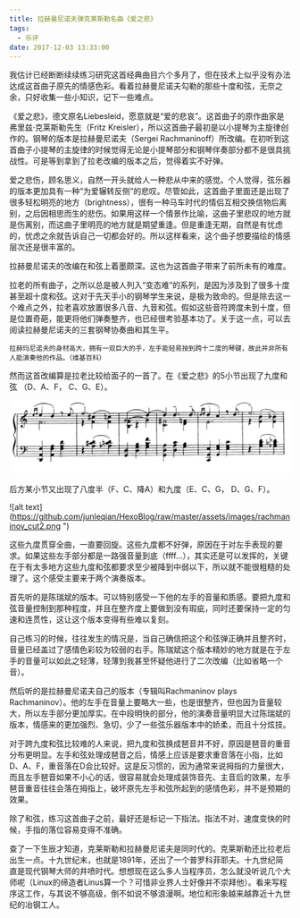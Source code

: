 ```yaml
---
title: 拉赫曼尼诺夫弹克莱斯勒名曲《爱之悲》
tags:
  - 乐评
date: 2017-12-03 13:33:00
---
```

我估计已经断断续续练习研究这首经典曲目六个多月了，但在技术上似乎没有办法达成这首曲子原先的情感色彩。看着拉赫曼尼诺夫勾勒的那些十度和弦，无奈之余，只好收集一些小知识，记下一些难点。

《爱之悲》，德文原名Liebesleid，愿意就是“爱的悲哀”。这首曲子的原作曲家是弗里兹·克莱斯勒先生（Fritz Kreisler），所以这首曲子最初是以小提琴为主旋律创作的。钢琴的版本是拉赫曼尼诺夫（Sergei Rachmaninoff）所改编。在初听到这首曲子小提琴的主旋律的时候觉得无论是小提琴部分和钢琴伴奏部分都不是很具挑战性。可是等到拿到了拉老改编的版本之后，觉得着实不好弹。

爱之悲伤，顾名思义，自然一开头就给人一种悲从中来的感觉。个人觉得，弦乐器的版本更加具有一种“为爱辗转反侧”的悲叹。尽管如此，这首曲子里面还是出现了很多轻松明亮的地方（brightness），很有一种马车时代的情侣互相交换信物后离别，之后因相思而生的悲伤。如果用这样一个情景作比喻，这曲子里悲叹的地方就是伤离别，而这曲子里明亮的地方就是期望重逢。但是重逢无期，自然是有忧虑的，忧虑之余就告诉自己一切都会好的。所以这样看来，这个曲子想要描绘的情感层次还是很丰富的。

拉赫曼尼诺夫的改编在和弦上着墨颇深。这也为这首曲子带来了前所未有的难度。

拉老的所有曲子，之所以总是被人列入“变态难”的系列，是因为涉及到了很多十度甚至超十度和弦。这对于先天手小的钢琴学生来说，是极为致命的。但是除去这一个难点之外，拉老喜欢放置很多八音、九音和弦。假如这些音符跨度未到十度，但是位置奇葩，能更将他们弹奏整齐，也已经很考验基本功了。关于这一点，可以去阅读拉赫曼尼诺夫的三套钢琴协奏曲和其生平。

```
拉赫玛尼诺夫的身材高大，拥有一双巨大的手，左手能轻易按到跨十二度的琴键，故此并非所有人能演奏他的作品。（维基百科）
```

然而这首改编算是拉老比较给面子的一首了。在《爱之悲》的5小节出现了九度和弦 （D、A、F， C、G、E）。

![alt text](https://github.com/junleqian/HexoBlog/raw/master/assets/images/rachmaninov_cut1.png)

后方某小节又出现了八度半（F、C、降A）和九度（E、C、G， D、G、F）。

![alt text](https://github.com/junleqian/HexoBlog/raw/master/assets/images/rachmaninov_cut2.png ")

这些九度贯穿全曲，一直要回旋。这些九度都不好弹，原因在于对左手表现的要求。如果这些左手部分都是一路强音量到底（ffff...），其实还是可以发挥的，关键在于有太多地方这些九度和弦都要求至少被降到中弱以下，所以就不能很粗糙的处理了。这个感受主要来于两个演奏版本。

首先听的是陈瑞斌的版本。可以特别感受一下他的左手的音量和质感。要把九度和弦音量控制到那种程度，并且在整齐度上要做到没有瑕疵，同时还要保持一定的匀速和连贯性，这让这个版本变得有些难以复刻。

自己练习的时候，往往发生的情况是，当自己确信把这个和弦弹正确并且整齐时，音量已经盖过了感情色彩较为较弱的右手。陈瑞斌这个版本精妙的地方就是在于左手的音量可以如此之轻薄，轻薄到我甚至怀疑他进行了二次改编（比如省略一个音）。

然后听的是拉赫曼尼诺夫自己的版本（专辑叫Rachmaninov plays Rachmaninov）。他的左手在音量上要略大一些，也是很整齐，但也因为音量较大，所以左手部分更加厚实。在中段明快的部分，他的演奏音量明显大过陈瑞斌的版本，情感来的更加强烈、急切，少了一些弦乐器版本中的娇柔，而且十分炫技。

对于跨九度和弦比较难的人来说，把九度和弦换成琶音并不好，原因是琶音的重音分布更明显。左手和弦处理成琶音之后，情感上应该是要求重音落在小指，比如D、A、F，重音落在D会比较好。这是反习惯的，因为通常来说拇指的力量很大，而且左手琶音如果不小心的话，很容易就会处理成装饰音先、主音后的效果，左手琶音重音往往会落在拇指上，破坏原先左手和弦所起到的感情色彩，并不是预期的效果。

除了和弦，练习这首曲子之前，最好还是标记一下指法。指法不对，速度变快的时候，手指的落位容易变得不准确。

查了一下生辰才知道，克莱斯勒和拉赫曼尼诺夫是同时代的。克莱斯勒还比拉老后出生一点。十九世纪末，也就是1891年，还出了一个普罗科菲耶夫。十九世纪简直是现代钢琴大师的井喷时代。想想现在这么多人当程序员，怎么就没听说几个大师呢（Linux的缔造者Linus算一个？可惜非业界人士好像并不崇拜他）。看来写程序这工作，与其说不够高级，倒不如说不够浪漫啊。地位和形象越来越靠近十九世纪的冶钢工人。
